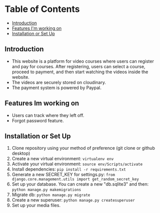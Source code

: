 # Table of Contents
- [Introduction](#introduction)
- [Features I'm working on](#features-im-working-on)
- [Installation or Set Up](#installation-or-set-up)

## Introduction

- This website is a platform for video courses where users can register and pay for courses. After registering, users can select a course, proceed to payment, and then start watching the videos inside the website.
- The videos are securely stored on cloudinary.
- The payment system is powered by Paypal.

## Features Im working on

- Users can track where they left off.
- Forgot password feature.

## Installation or Set Up

1. Clone repository using your method of preference (git clone or github desktop)
2. Create a new virtual environment: ```virtualenv env```
3. Activate your virtual environment: ```source env/Scripts/activate```
4. Install dependencies: ```pip install -r requirements.txt```
5. Generate a new SECRET_KEY for settings.py: ```from django.core.management.utils import get_random_secret_key```
6. Set up your database. You can create a new "db.sqlite3" and then: ```python manage.py makemigrations```
7. Migrate db: ```python manage.py migrate```
8. Create a new superuser: ```python manage.py createsuperuser```
9. Set up your media files.